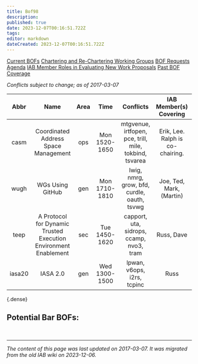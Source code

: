```yaml
---
title: Bof98
description: 
published: true
date: 2023-12-07T00:16:51.722Z
tags: 
editor: markdown
dateCreated: 2023-12-07T00:16:51.722Z
---
```



[Current BOFs](https://datatracker.ietf.org/wg/bofs/)
[Chartering and Re-Chartering Working Groups](https://datatracker.ietf.org/group/chartering/)
[BOF Requests](https://datatracker.ietf.org/doc/bof-requests)
[Agenda](https://datatracker.ietf.org/meeting/agenda/)
[IAB Member Roles in Evaluating New Work Proposals](https://www.iab.org/documents/correspondence-reports-documents/2012-2/iab-member-roles-in-evaluating-new-work-proposals/)
[Past BOF Coverage](/group/iab/Bof_Coverage)

*Conflicts subject to change; as of 2017-03-07*

| **Abbr** |                             **Name**                            | **Area** |    **Time**   |                      **Conflicts**                     |    **IAB Member(s) Covering**    | **IAB Shepherd** |
|:--------:|:---------------------------------------------------------------:|:--------:|:-------------:|:------------------------------------------------------:|:--------------------------------:|:----------------:|
| casm     | Coordinated Address Space Management                            | ops      | Mon 1520-1650 | mtgvenue, irtfopen, pce, trill, mile, tokbind, tsvarea | Erik, Lee. Ralph is co-chairing. |                  |
| wugh     | WGs Using GitHub                                                | gen      | Mon 1710-1810 | lwig, nmrg, grow, bfd, curdle, oauth, tsvwg            | Joe, Ted, Mark, (Martin)         |                  |
| teep     | A Protocol for Dynamic Trusted Execution Environment Enablement | sec      | Tue 1450-1620 | capport, uta, sidrops, ccamp, nvo3, tram               | Russ, Dave                       |                  |
| iasa20   | IASA 2.0                                                        | gen      | Wed 1300-1500 | lpwan, v6ops, i2rs, tcpinc                             | Russ                             |                  |
{.dense}


## Potential Bar BOFs:


&nbsp;
&nbsp;
&nbsp;

---

*The content of this page was last updated on 2017-03-07. It was migrated from the old IAB wiki on 2023-12-06.*